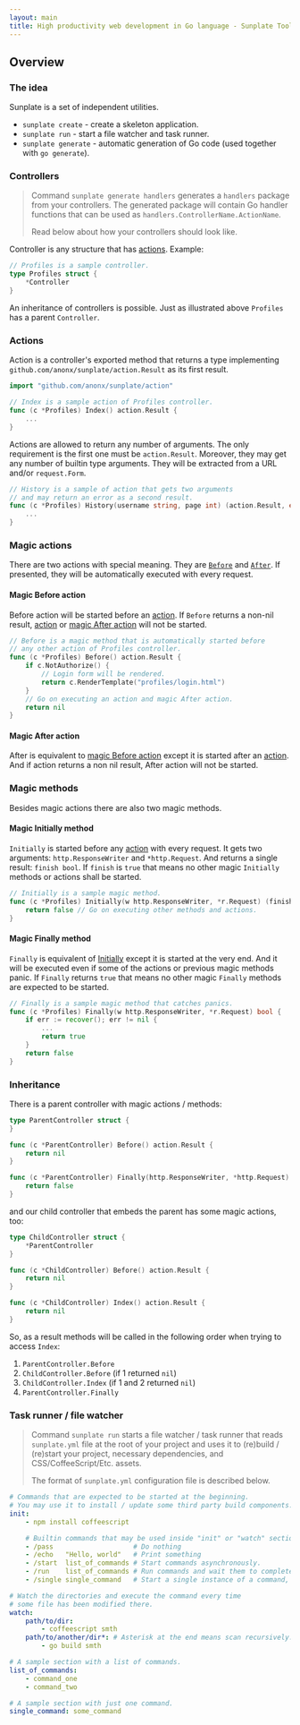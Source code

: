 ```yaml
---
layout: main
title: High productivity web development in Go language - Sunplate Toolkit
---
```

## Overview
### The idea
Sunplate is a set of independent utilities. 

* `sunplate create` - create a skeleton application.
* `sunplate run` - start a file watcher and task runner.
* `sunplate generate` - automatic generation of Go code (used together with `go generate`).

### Controllers
> Command `sunplate generate handlers`
> generates a `handlers` package from your controllers.
> The generated package will contain Go handler functions
> that can be used as `handlers.ControllerName.ActionName`.
>
> Read below about how your controllers should look like.

Controller is any structure that has [actions](#actions). Example:

```go
// Profiles is a sample controller.
type Profiles struct {
	*Controller
}
```

An inheritance of controllers is possible. Just as illustrated above `Profiles`
has a parent `Controller`.

### Actions
Action is a controller's exported method that returns a type implementing
`github.com/anonx/sunplate/action.Result` as its first result.

```go
import "github.com/anonx/sunplate/action"

// Index is a sample action of Profiles controller.
func (c *Profiles) Index() action.Result {
	...
}
```

Actions are allowed to return any number of arguments. The only requirement is the first
one must be `action.Result`.
Moreover, they may get any number of builtin type arguments. They will be extracted
from a URL and/or `request.Form`.

```go
// History is a sample of action that gets two arguments
// and may return an error as a second result.
func (c *Profiles) History(username string, page int) (action.Result, error) {
	...
}
```

### Magic actions
There are two actions with special meaning. They are
[`Before`](#magic-before-action) and [`After`](#magic-after-action).
If presented, they will be automatically executed with every request.

#### Magic Before action
Before action will be started before an [action](#action). If `Before` returns a non-nil result,
[action](#action) or [magic After action](#magic-after-action) will not be started.

```go
// Before is a magic method that is automatically started before
// any other action of Profiles controller.
func (c *Profiles) Before() action.Result {
	if c.NotAuthorize() {
		// Login form will be rendered.
		return c.RenderTemplate("profiles/login.html")
	}
	// Go on executing an action and magic After action.
	return nil
}
```

#### Magic After action
After is equivalent to [magic Before action](#magic-before-action) except
it is started after an [action](#action).
And if action returns a non nil result, After action will not be started.


### Magic methods
Besides magic actions there are also two magic methods.

#### Magic Initially method
`Initially` is started before any [action](#action) with every request. It gets two arguments:
`http.ResponseWriter` and `*http.Request`. And returns a single result: `finish bool`.
If `finish` is `true` that means no other magic `Initially` methods or actions
shall be started.

```go
// Initially is a sample magic method.
func (c *Profiles) Initially(w http.ResponseWriter, *r.Request) (finish bool) {
	return false // Go on executing other methods and actions.
}
```

#### Magic Finally method
`Finally` is equivalent of [Initially](#magic-initially-method) except it is started at the very end.
And it will be executed even if some of the actions or previous magic methods
panic. If `Finally` returns `true` that means no other magic `Finally` methods are
expected to be started.

```go
// Finally is a sample magic method that catches panics.
func (c *Profiles) Finally(w http.ResponseWriter, *r.Request) bool {
	if err := recover(); err != nil {
		...
		return true
	}
	return false
}
```

### Inheritance
There is a parent controller with magic actions / methods:

```go
type ParentController struct {
}

func (c *ParentController) Before() action.Result {
	return nil
}

func (c *ParentController) Finally(http.ResponseWriter, *http.Request) bool {
	return false
}
```

and our child controller that embeds the parent has some magic actions, too:

```go
type ChildController struct {
	*ParentController
}

func (c *ChildController) Before() action.Result {
	return nil
}

func (c *ChildController) Index() action.Result {
	return nil
}
```

So, as a result methods will be called in the following order
when trying to access `Index`:

1. `ParentController.Before`
2. `ChildController.Before` (if 1 returned `nil`)
3. `ChildController.Index` (if 1 and 2 returned `nil`)
4. `ParentController.Finally`

### Task runner / file watcher

> Command `sunplate run` starts a file watcher / task runner that
> reads `sunplate.yml` file at the root of your project
> and uses it to (re)build / (re)start your project,
> necessary dependencies, and CSS/CoffeeScript/Etc. assets.
>
> The format of `sunplate.yml` configuration file is described
> below.

```yaml
# Commands that are expected to be started at the beginning.
# You may use it to install / update some third party build components.
init:
	- npm install coffeescript

	# Builtin commands that may be used inside "init" or "watch" section.
	- /pass                    # Do nothing
	- /echo   "Hello, world"   # Print something
	- /start  list_of_commands # Start commands asynchronously.
	- /run    list_of_commands # Run commands and wait them to complete.
	- /single single_command   # Start a single instance of a command, make sure the previous one is killed.

# Watch the directories and execute the command every time
# some file has been modified there.
watch:
	path/to/dir:
		- coffeescript smth
	path/to/another/dir*: # Asterisk at the end means scan recursively.
		- go build smth

# A sample section with a list of commands.
list_of_commands:
	- command_one
	- command_two

# A sample section with just one command.
single_command: some_command
```

